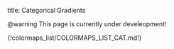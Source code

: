 title: Categorical Gradients

@warning
This page is currently under develeopment!

{!colormaps_list/COLORMAPS_LIST_CAT.md!}